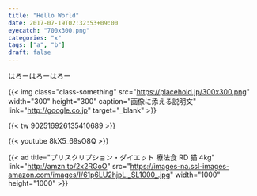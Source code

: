```yaml
---
title: "Hello World"
date: 2017-07-19T02:32:53+09:00
eyecatch: "700x300.png"
categories: "x"
tags: ["a", "b"]
draft: false
---
```


はろーはろーはろー

{{< img class="class-something" src="https://placehold.jp/300x300.png" width="300" height="300" caption="画像に添える説明文" link="http://google.co.jp" target="_blank" >}}

{{< tw 902516926135410689 >}}

{{< youtube 8kX5_69sO8Q >}}

<amp-ad width='468' height='60' type='valuecommerce' data-sid='3359351' data-pid='884821630'></amp-ad>

{{< ad title="プリスクリプション・ダイエット 療法食 RD 猫 4kg" link="http://amzn.to/2x2RGoO"
  src="https://images-na.ssl-images-amazon.com/images/I/61p6LU2hjpL._SL1000_.jpg" width="1000" height="1000" >}}

